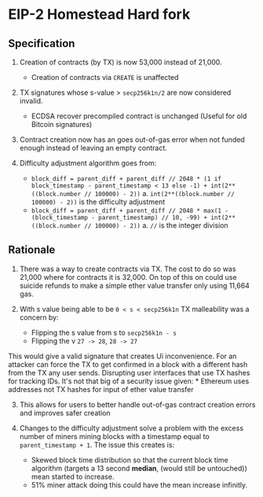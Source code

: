 # EIP-2 Homestead Hard fork

## Specification

1. Creation of contracts (by TX) is now 53,000 instead of 21,000.
	* Creation of contracts via `CREATE` is unaffected

2. TX signatures whose s-value > `secp256k1n/2` are now considered invalid. 
	* ECDSA recover precompiled contract is unchanged (Useful for old Bitcoin signatures)

3. Contract creation now has an goes out-of-gas error when not funded enough instead of leaving an empty contract.

4. Difficulty adjustment algorithm goes from:
	* `block_diff = parent_diff + parent_diff // 2048 * (1 if block_timestamp - parent_timestamp < 13 else -1) + int(2**((block.number // 100000) - 2))`
		a. `int(2**((block.number // 100000) - 2))` is the difficulty adjustment 
	* `block_diff = parent_diff + parent_diff // 2048 * max(1 - (block_timestamp - parent_timestamp) // 10, -99) + int(2**((block.number // 100000) - 2))`
		a. `//` is the integer division

## Rationale

1. There was a way to create contracts via TX. The cost to do so was 21,000 where for contracts it is 32,000. On top of this on could use suicide refunds to make a simple ether value transfer only using 11,664 gas.

2. With s value being able to be `0 < s < secp256k1n` TX malleability was a concern by:
	* Flipping the s value from s to `secp256k1n - s`
	* Flipping the v `27 -> 28`, `28 -> 27` 

This would give a valid signature that creates Ui inconvenience. For an attacker can force the TX to get confirmed in a block with a different hash from the TX any user sends. Disrupting user interfaces that use TX hashes for tracking IDs. It's not that big of a security issue given:
	* Ethereum uses addresses not TX hashes for input of ether value transfer

3. This allows for users to better handle out-of-gas contract creation errors and improves safer creation

4. Changes to the difficulty adjustment solve a problem with the excess number of miners mining blocks with a timestamp equal to `parent_timestamp + 1`. The issue this creates is:
	* Skewed block time distribution so that the current block time algorithm (targets a 13 second **median**, (would still be untouched)) mean started to increase. 
	* 51% miner attack doing this could have the mean increase infinitly.
